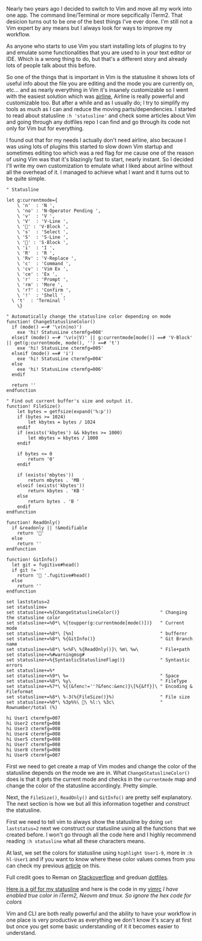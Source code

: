 Nearly two years ago I decided to switch to Vim and move all my work into one
app. The command line/Terminal or more sepcifically iTerm2. That desicion turns
out to be one of the best things I've ever done. I'm still not a Vim expert by
any means but I always look for ways to improve my workflow.

As anyone who starts to use Vim you start installing lots of plugins to try and
emulate some functionalities that you are used to in your text editor or IDE.
Which is a wrong thing to do, but that's a different story and already lots of
people talk about this before.

So one of the things that is important in Vim is the statusline it shows lots of
useful info about the file you are editing and the mode you are currently on,
etc... and as nearly everything in Vim it's insanely customizable so I went with
the easiest solution which was
[airline](https://github.com/bling/vim-airline), Airline is really powerful and
customizable too. But after a while and as I usually do; I try to simplify my
tools as much as I can and reduce the moving parts/dependencies. I started to
read about statusline `:h 'statusline'` and check some articles about Vim and
going through any dotfiles repo I can find and go through its code not only for
Vim but for everything.

I found out that for my needs I actually don't need airline, also because I was
using lots of plugins this started to slow down Vim startup and sometimes
editing too which was a red flag for me cause one of the reason of using Vim was
that it's blazingly fast to start, nearly instant. So I decided I'll write my
own customization to emulate what I liked about airline without all the overhead
of it. I managed to achieve what I want and it turns out to be quite simple.

```vim
" Statusline

let g:currentmode={
	\ 'n'  : 'N ',
	\ 'no' : 'N·Operator Pending ',
	\ 'v'  : 'V ',
	\ 'V'  : 'V·Line ',
	\ '' : 'V·Block ',
	\ 's'  : 'Select ',
	\ 'S'  : 'S·Line ',
	\ '' : 'S·Block ',
	\ 'i'  : 'I ',
	\ 'R'  : 'R ',
	\ 'Rv' : 'V·Replace ',
	\ 'c'  : 'Command ',
	\ 'cv' : 'Vim Ex ',
	\ 'ce' : 'Ex ',
	\ 'r'  : 'Prompt ',
	\ 'rm' : 'More ',
	\ 'r?' : 'Confirm ',
	\ '!'  : 'Shell ',
  \ 't'  : 'Terminal '
	\}

" Automatically change the statusline color depending on mode
function! ChangeStatuslineColor()
  if (mode() =~# '\v(n|no)')
    exe 'hi! StatusLine ctermfg=008'
  elseif (mode() =~# '\v(v|V)' || g:currentmode[mode()] ==# 'V·Block' || get(g:currentmode, mode(), '') ==# 't')
    exe 'hi! StatusLine ctermfg=005'
  elseif (mode() ==# 'i')
    exe 'hi! StatusLine ctermfg=004'
  else
    exe 'hi! StatusLine ctermfg=006'
  endif

  return ''
endfunction

" Find out current buffer's size and output it.
function! FileSize()
	let bytes = getfsize(expand('%:p'))
	if (bytes >= 1024)
		let kbytes = bytes / 1024
	endif
	if (exists('kbytes') && kbytes >= 1000)
		let mbytes = kbytes / 1000
	endif

	if bytes <= 0
		return '0'
	endif

	if (exists('mbytes'))
		return mbytes . 'MB '
	elseif (exists('kbytes'))
		return kbytes . 'KB '
	else
		return bytes . 'B '
	endif
endfunction

function! ReadOnly()
  if &readonly || !&modifiable
    return ''
  else
    return ''
endfunction

function! GitInfo()
  let git = fugitive#head()
  if git != ''
    return ' '.fugitive#head()
  else
    return ''
endfunction

set laststatus=2
set statusline=
set statusline+=%{ChangeStatuslineColor()}               " Changing the statusline color
set statusline+=%0*\ %{toupper(g:currentmode[mode()])}   " Current mode
set statusline+=%8*\ [%n]                                " buffernr
set statusline+=%8*\ %{GitInfo()}                        " Git Branch name
set statusline+=%8*\ %<%F\ %{ReadOnly()}\ %m\ %w\        " File+path
set statusline+=%#warningmsg#
set statusline+=%{SyntasticStatuslineFlag()}             " Syntastic errors
set statusline+=%*
set statusline+=%9*\ %=                                  " Space
set statusline+=%8*\ %y\                                 " FileType
set statusline+=%7*\ %{(&fenc!=''?&fenc:&enc)}\[%{&ff}]\ " Encoding & Fileformat
set statusline+=%8*\ %-3(%{FileSize()}%)                 " File size
set statusline+=%0*\ %3p%%\ \ %l:\ %3c\                 " Rownumber/total (%)

hi User1 ctermfg=007
hi User2 ctermfg=008
hi User3 ctermfg=008
hi User4 ctermfg=008
hi User5 ctermfg=008
hi User7 ctermfg=008
hi User8 ctermfg=008
hi User9 ctermfg=007
```

First we need to get create a map of Vim modes and change the color of the
statusline depends on the mode we are in. What `ChangeStatuslineColor()` does
is that it gets the current mode and checks in the `currentmode` map and change
the color of the statusline accordingly. Pretty simple.

Next, the `FileSize()`, `ReadOnly()` and `GitInfo()` are pretty self
explanatory. The next section is how we but all this information together and
construct the statusline.

First we need to tell vim to always show the statusline by doing `set laststatus=2` next we construct our statusline using all the functions that we created before. I won't go through all the code here and I highly recommend reading `:h statusline` what all these characters means.

At last, we set the colors for statusline using `highlight User1-9`, more in `:h hl-User1` and if you want to know where these color values comes from you can
check my previous [article](/blog/custom-colors-in-your-zsh-prompt) on this.

Full credit goes to Reman on [Stackoverflow](http://stackoverflow.com/questions/5375240/a-more-useful-statusline-in-vim/10416234#10416234) and greduan [dotfiles](https://github.com/Greduan/dotfiles/blob/76e16dd8a04501db29989824af512c453550591d/vim/after/plugin/statusline.vim).

[Here is a gif for my statusline](/assets/img/content/statusline.gif) and here is the code in my [vimrc](https://github.com/ahmedelgabri/dotfiles/blob/master/vim/vimrc.local#L272-L374) _I have enabled true color in iTerm2, Neovm and tmux. So ignore the hex code for colors_

Vim and CLI are both really powerful and the ability to have your workflow in
one place is very productive as everything we don't know it's scary at first but
once you get some basic understanding of it it becomes easier to understand.

